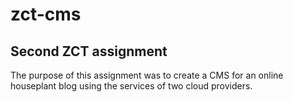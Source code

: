 # zct-cms
## Second ZCT assignment

The purpose of this assignment was to create a CMS for an online houseplant blog using the services of two cloud providers.
